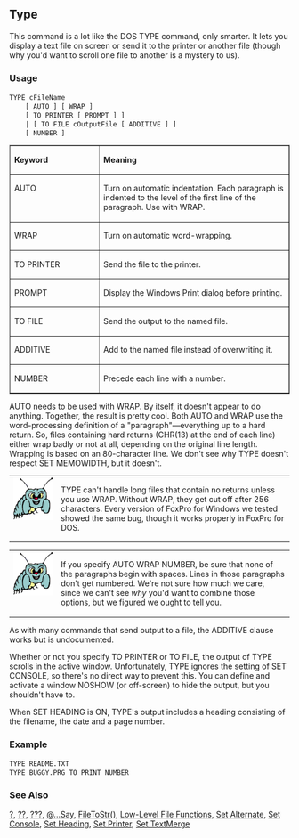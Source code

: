 ## Type

This command is a lot like the DOS TYPE command, only smarter. It lets you display a text file on screen or send it to the printer or another file (though why you'd want to scroll one file to another is a mystery to us).

### Usage

```foxpro
TYPE cFileName
    [ AUTO ] [ WRAP ]
    [ TO PRINTER [ PROMPT ] ]
    | [ TO FILE cOutputFile [ ADDITIVE ] ]
    [ NUMBER ]
```
<table width=100% border cellspacing=0 cellpadding=0>
<tr>
  <td width=32% valign=top>
  <p><b>Keyword</b></p>
  </td>
  <td width=68% valign=top>
  <p><b>Meaning</b></p>
  </td>
 </tr>
<tr>
  <td width=32% valign=top>
  <p>AUTO</p>
  </td>
  <td width=68% valign=top>
  <p>Turn on automatic indentation. Each paragraph is indented to the level of the first line of the paragraph. Use with WRAP.</p>
  </td>
 </tr>
<tr>
  <td width=32% valign=top>
  <p>WRAP</p>
  </td>
  <td width=68% valign=top>
  <p>Turn on automatic word-wrapping.</p>
  </td>
 </tr>
<tr>
  <td width=32% valign=top>
  <p>TO PRINTER</p>
  </td>
  <td width=68% valign=top>
  <p>Send the file to the printer.</p>
  </td>
 </tr>
<tr>
  <td width=32% valign=top>
  <p>PROMPT</p>
  </td>
  <td width=68% valign=top>
  <p>Display the Windows Print dialog before printing.</p>
  </td>
 </tr>
<tr>
  <td width=32% valign=top>
  <p>TO FILE</p>
  </td>
  <td width=68% valign=top>
  <p>Send the output to the named file.</p>
  </td>
 </tr>
<tr>
  <td width=32% valign=top>
  <p>ADDITIVE</p>
  </td>
  <td width=68% valign=top>
  <p>Add to the named file instead of overwriting it.</p>
  </td>
 </tr>
<tr>
  <td width=32% valign=top>
  <p>NUMBER</p>
  </td>
  <td width=68% valign=top>
  <p>Precede each line with a number.</p>
  </td>
 </tr>
</table>

AUTO needs to be used with WRAP. By itself, it doesn't appear to do anything. Together, the result is pretty cool. Both AUTO and WRAP use the word-processing definition of a "paragraph"&mdash;everything up to a hard return. So, files containing hard returns (CHR(13) at the end of each line) either wrap badly or not at all, depending on the original line length. Wrapping is based on an 80-character line. We don't see why TYPE doesn't respect SET MEMOWIDTH, but it doesn't.

<table border=0 cellspacing=0 cellpadding=0 width=100%>
<tr>
  <td width=17% valign=top>
<img width=95 height=77 src="bug.gif"></p>
  </td>
  <td width=83%>
  <p>TYPE can't handle long files that contain no returns unless you use WRAP. Without WRAP, they get cut off after 256 characters. Every version of FoxPro for Windows we tested showed the same bug, though it works properly in FoxPro for DOS.</p>
  </td>
 </tr>
</table>

<table border=0 cellspacing=0 cellpadding=0 width=100%>
<tr>
  <td width=17% valign=top>
<img width=95 height=78 src="bug.gif"></p>
  </td>
  <td width=83%>
  <p>If you specify AUTO WRAP NUMBER, be sure that none of the paragraphs begin with spaces. Lines in those paragraphs don't get numbered. We're not sure how much we care, since we can't see <i>why</i> you'd want to combine those options, but we figured we ought to tell you. </p>
  </td>
 </tr>
</table>

As with many commands that send output to a file, the ADDITIVE clause works but is undocumented.

Whether or not you specify TO PRINTER or TO FILE, the output of TYPE scrolls in the active window. Unfortunately, TYPE ignores the setting of SET CONSOLE, so there's no direct way to prevent this. You can define and activate a window NOSHOW (or off-screen) to hide the output, but you shouldn't have to.

When SET HEADING is ON, TYPE's output includes a heading consisting of the filename, the date and a page number.

### Example

```foxpro
TYPE README.TXT
TYPE BUGGY.PRG TO PRINT NUMBER
```
### See Also

[?](s4g174.md), [??](s4g174.md), [???](s4g234.md), [@...Say](s4g175.md), [FileToStr()](s4g680.md), [Low-Level File Functions](s4g194.md), [Set Alternate](s4g169.md), [Set Console](s4g148.md), [Set Heading](s4g109.md), [Set Printer](s4g146.md), [Set TextMerge](s4g161.md)